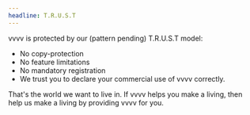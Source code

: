 ```yaml
---
headline: T.R.U.S.T
---
```

vvvv is protected by our (pattern pending) T.R.U.S.T model:

- No copy-protection
- No feature limitations
- No mandatory registration
- We trust you to declare your commercial use of vvvv correctly.

<split>

That's the world we want to live in. If vvvv helps you make a living, then help us make a living by providing vvvv for you.
